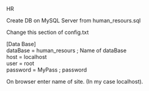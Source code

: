 HR

Create DB on MySQL Server from human_resours.sql

Change this section of config.txt

[Data Base]<br>
dataBase = human_resours	; Name of dataBase <br>
host = localhost<br>
user = root<br>
password =	MyPass	; password<br>

On browser enter name of site. (In my case localhost).
